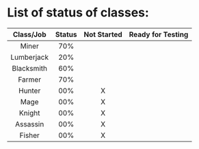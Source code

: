 # List of status of classes:
| Class/Job  | Status | Not Started | Ready for Testing |
| :-------:  | :----: | :---------: | :---------------: |
| Miner      | 70% |   |   | X |
| Lumberjack | 20% |   |   | X |
| Blacksmith | 60% |   |   | X |
| Farmer     | 70% |   |   | X |
| Hunter     | 00% | X |   |   |
| Mage       | 00% | X |   |   |
| Knight     | 00% | X |   |   |
| Assassin   | 00% | X |   |   |
| Fisher     | 00% | X |   |   |
